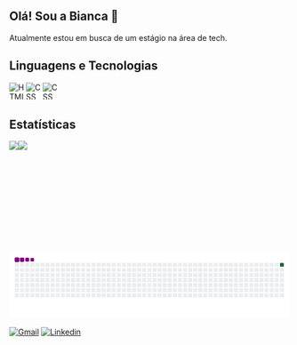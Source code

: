 ## Olá! Sou a Bianca 👋

Atualmente estou em busca de um estágio na área de tech.

## Linguagens e Tecnologias

<img  align="left"
      alt= "HTML"
      title="HTML"
      width="30px"
      height="30px"
      style="padding: right: 10 px;"  
      src="https://cdn.jsdelivr.net/gh/devicons/devicon@latest/icons/html5/html5-original.svg"
 />
 <img  align="left"
      alt= "CSS"
      title="CSS"
      width="30px"
      height="30px"
      style="padding: right: 10 px;"  
      src="https://cdn.jsdelivr.net/gh/devicons/devicon@latest/icons/css3/css3-original.svg"
 />
  <img  align="left"
      alt= "CSS"
      title="CSS"
      width="30px"
      height="30px"
      style="padding: right: 10 px;"  
      src="https://cdn.jsdelivr.net/gh/devicons/devicon@latest/icons/javascript/javascript-original.svg"
 />
<br>
<br>
 ## Estatísticas

 <p>
 <img
  align="left"
  height="200em"
  src="https://github-readme-stats.vercel.app/api?username=bianca-rodrigues&show_icons=true&theme=radical"/>
  <img
   align="left"
   height="200em"
   src="https://github-readme-stats.vercel.app/api/top-langs/?username=bianca-rodrigues&hide_progress=true"/>
 </p>

 ![snake gif](https://github.com/bianca-rodrigues/bianca-rodrigues/blob/output/github-contribution-grid-snake.gif)

 [![Gmail](https://img.shields.io/badge/Gmail-D14836?style=for-the-badge&logo=gmail&logoColor=white)](https://www.linkedin.com/in/bianca-rodrigues-402b19230/)
[![Linkedin](https://img.shields.io/badge/LinkedIn-0077B5?style=for-the-badge&logo=linkedin&logoColor=white)](https://www.linkedin.com/in/bianca-rodrigues-402b19230/)
